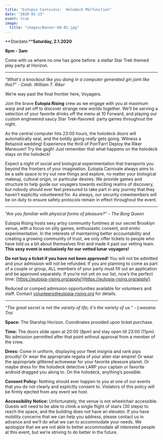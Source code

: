 ```yaml
---
title: "Eutopia Carnivale:  Holodeck Malfunction"
date: "2020-01-13"
event: true
image:
  title: "images/Banner-08-02.jpg"
---
```


**Stardate:****Saturday, 2.1.2020**

**8pm - 3am**

Come with us where no one has gone before: a stellar Star Trek themed play party at Horizon.   

* * *

_“What's a knockout like you doing in a computer generated gin joint like this?” - Cmdr. William T. Riker_  

We’re way past the final frontier here, Voyagers.   

Join the brave **Eutopia Rising** crew as we engage with you at maximum warp and set off to discover strange new worlds together. We’ll be serving a selection of your favorite drinks off the menu at 10 Forward, and playing our custom engineered saucy Star Trek-flavored  party games throughout the night.  

As the central computer hits 23:00 hours, the holodeck doors will automatically seal, and the boldly going _really_ gets going. Witness a Betazoid wedding! Experience the thrill of Pon’Farr! Deploy the Riker Maneuver! Try the gagh! Just remember that what happens on the holodeck stays on the holodeck!  

Expect a night of social and biological experimentation that transports you beyond the frontiers of your imagination. Eutopia Carnivale always aims to be a safe space to try out new things and explore, no matter your biological makeup, cultural origin, or particular desires. We provide games and structure to help guide our voyagers towards exciting realms of discovery, but nobody should ever feel pressured to take part in any journey that they haven’t explicitly volunteered for. As always, our security crewmembers will be on duty to ensure safety protocols remain in effect throughout the event.  

* * *

_“Are you familiar with physical forms of pleasure?” - The Borg Queen_  

Eutopia Rising hosts sexy artsy community funtimes at our secret Brooklyn venue, with a focus on silly games, enthusiastic consent, and erotic experimentation. In the interests of maintaining better accountability and creating a growing community of trust, we only offer tickets to people who have told us a bit about themselves first and made it past our vetting team. **This sexy event is exclusively for our vetted lunar voyagers!**

**Do not buy a ticket if you have not been approved!** You will not be admitted and your admission will not be refunded. If you are planning to come as part of a couple or group, ALL members of your party must fill out an application and be approved separately. If you’re not yet on our list, now’s the perfect time: [https://eutopia-rising.org/apply/](https://eutopia-rising.org/apply/)

Reduced or comped admission opportunities available for volunteers and staff. Contact [volunteers@eutopia-rising.org](http://mailto:volunteers@eutopia-rising.org) for details.  

* * *

 _“The great secret is not the variety of life; it's the variety of us.” - Lwaxana Troi_

**Space:** The Starship Horizon. Coordinates provided upon ticket purchase.  

**Time:** The doors slide open at 20:00 (8pm) and stay open till 23:00 (11pm). No admission permitted after that point without approval from a member of the crew.   

**Dress:** Come in uniform, displaying your fleet insignia and rank pips proudly! Or wear the appropriate regalia of your alien star empire! Or wear the appropriate glittered activewear for your favorite pleasure planet. Or maybe dress for the holodeck detective LARP your captain or favorite android dragged you along to. On the holodeck, anything’s possible.  

**Consent Policy:** Nothing should ever happen to you at one of our events that you do not clearly and explicitly consent to. Violators of this policy will be firmly ejected from any event we host.  

**Accessibility Notice:** Unfortunately, the venue is not wheelchair accessible. Guests will need to be able to climb a single flight of stairs (30 steps) to reach the space, and the building does not have an elevator. If you have mobility concerns that we can help you address, please contact us in advance and we'll do what we can to accommodate your needs. We apologize that we are not able to better accommodate all interested people at this event, but we’re striving to do better in the future.
